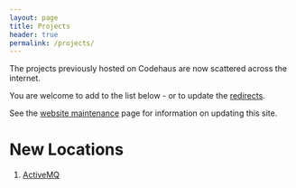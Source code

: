 ```yaml
---
layout: page
title: Projects
header: true
permalink: /projects/
---
```




The projects previously hosted on Codehaus are now scattered across the internet.

You are welcome to add to the list below - or to update the <a href='/mechanics/redirects/'>redirects</a>.

See the <a href='/mechanics/website'>website maintenance</a> page for information on updating this site.

# New Locations

1. <a href='https://activemq.apache.org/'>ActiveMQ</a>
